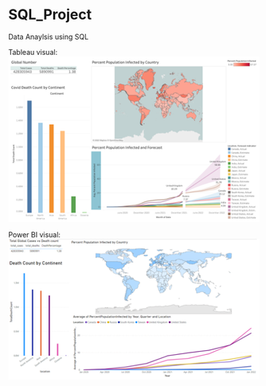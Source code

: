 # SQL_Project
Data Anaylsis using SQL

Tableau visual:
![](Tableau%20visual.png)

Power BI visual:
![](Power%20Bi%20visual.png)
